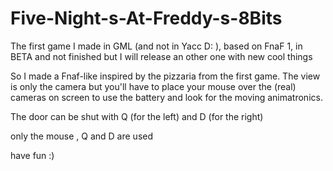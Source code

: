 # Five-Night-s-At-Freddy-s-8Bits
The first game I made in GML (and not in Yacc D: ), based on FnaF 1, in BETA and not finished but I will release an other one with new cool things

So I made a Fnaf-like inspired by the pizzaria from the first game. The view is only the camera but you'll have to place your mouse over the (real)
cameras on screen to use the battery and look for the moving animatronics.

The door can be shut with Q (for the left) and D (for the right)

only the mouse , Q and D are used

have fun :)
